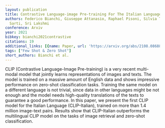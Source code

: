 ```yaml
---
layout: publication
title: Contrastive Language-image Pre-training For The Italian Language
authors: Federico Bianchi, Giuseppe Attanasio, Raphael Pisoni, Silvia Terragni, Gabriele
  Sarti, Sri Lakshmi
conference: Arxiv
year: 2021
bibkey: bianchi2021contrastive
citations: 19
additional_links: [{name: Paper, url: 'https://arxiv.org/abs/2108.08688'}]
tags: ["Few Shot & Zero Shot"]
short_authors: Bianchi et al.
---
```

CLIP (Contrastive Language-Image Pre-training) is a very recent multi-modal
model that jointly learns representations of images and texts. The model is
trained on a massive amount of English data and shows impressive performance on
zero-shot classification tasks. Training the same model on a different language
is not trivial, since data in other languages might be not enough and the model
needs high-quality translations of the texts to guarantee a good performance.
In this paper, we present the first CLIP model for the Italian Language
(CLIP-Italian), trained on more than 1.4 million image-text pairs. Results show
that CLIP-Italian outperforms the multilingual CLIP model on the tasks of image
retrieval and zero-shot classification.